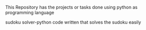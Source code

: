This Repository has the projects or tasks done using python as programming language

sudoku solver-python code written that solves the sudoku easily
